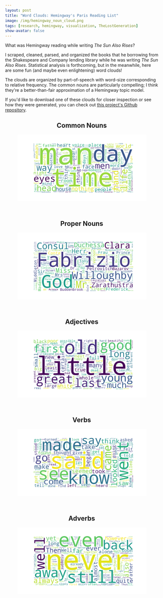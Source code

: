 ```yaml
---
layout: post
title: "Word Clouds: Hemingway's Paris Reading List"
image: /img/hemingway_noun_cloud.png
tags: [research, hemingway, visualization, TheLostGeneration]
show-avatar: false
---
```


What was Hemingway reading while writing *The Sun Also Rises*?

I scraped, cleaned, parsed, and organized the books that he borrowing from the Shakespeare and Company lending library while he was writing *The Sun Also Rises*.
Statistical analysis is forthcoming, but in the meanwhile, here are some fun (and maybe even enlightening) word clouds! 

The clouds are organized by part-of-speech with word-size corresponding to relative frequency. The common nouns are particularly compelling; I think they're 
a better-than-fair approximation of a Hemingway topic model.

If you'd like to download one of these clouds for closer inspection or see how they were generated, you can check out [this
project's Github repository](https://github.com/Codyvanzandt/HemingwayStylometry).

<center> <h2>Common Nouns</h2> </center>
<figure>
  <center> 
    <img src="/img/hemingway_noun_cloud.png" align="middle" alt="a green, blue, and yellow word cloud of common nouns">
  </center>
</figure>

<br>

<center> <h2>Proper Nouns</h2> </center>
<figure>
  <center> 
    <img src="/img/hemingway_proper_noun_cloud.png" align="middle" alt="a green, blue, and yellow word cloud of proper nouns">
  </center>
</figure>

<br>

<center> <h2>Adjectives</h2> </center>
<figure>
  <center> 
    <img src="/img/hemingway_adjective_cloud.png" align="middle" alt="a green, blue, and yellow word cloud of adjectives">
  </center>
</figure>

<br>

<center> <h2>Verbs</h2> </center>
<figure>
  <center> 
    <img src="/img/hemingway_verb_cloud.png" align="middle" alt="a green, blue, and yellow word cloud of verbs">
  </center>
</figure>

<br>

<center> <h2>Adverbs</h2> </center>
<figure>
  <center> 
    <img src="/img/hemingway_adverb_cloud.png" align="middle" alt="a green, blue, and yellow word cloud of adverbs">
  </center>
</figure>

<br>
